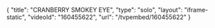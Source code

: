 {
    "title": "CRANBERRY SMOKEY EYE",
    "type": "solo",
    "layout": "iframe-static",
    "videoId": "160455622",
    "url": "\/tvpembed\/160455622"
}